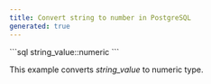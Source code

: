```yaml
---
title: Convert string to number in PostgreSQL
generated: true
---
```


<div markdown="1" class="ans">
```sql
string_value::numeric
```
</div>

This example converts *string_value* to numeric type.

